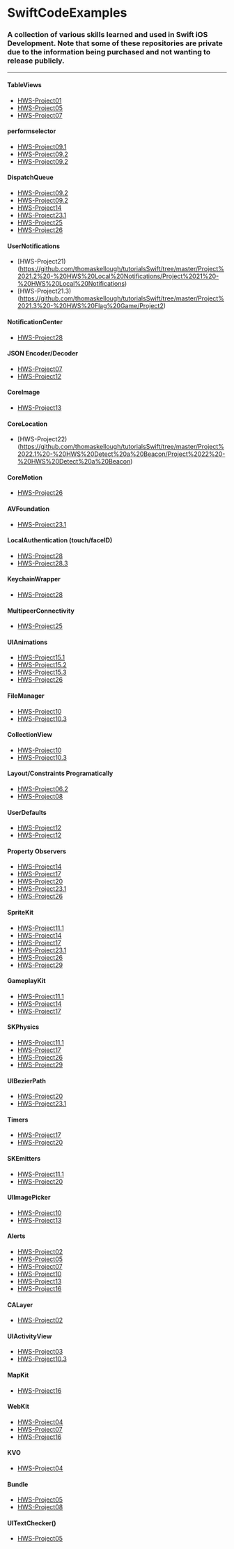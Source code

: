 # SwiftCodeExamples
### A collection of various skills learned and used in Swift iOS Development. Note that some of these repositories are private due to the information being purchased and not wanting to release publicly. 
<hr>

#### TableViews
* [HWS-Project01](https://github.com/thomaskellough/tutorialsSwift/tree/master/Project%2001%20-%20HWS%20Storm%20Viewer/Project1)
* [HWS-Project05](https://github.com/thomaskellough/tutorialsSwift/tree/master/Project%2005%20-%20HWS%20Random%20Word%20Game/Project%2005%20-%20Hacking%20With%20Swift)
* [HWS-Project07](https://github.com/thomaskellough/tutorialsSwift/tree/master/Project%2007%20-%20HWS%20Petitions/Project%2007%20-%20Hacking%20With%20Swift)

#### performselector
* [HWS-Project09.1](https://github.com/thomaskellough/tutorialsSwift/tree/master/Project%2009.1%20-%20HWS%20Storm%20Viewer/Project1)
* [HWS-Project09.2](https://github.com/thomaskellough/tutorialsSwift/tree/master/Project%2009.2%20-%20HWS%20Seven%20Swifty%20Words/Project%2008%20-%20Hacking%20With%20Swift)
* [HWS-Project09.2](https://github.com/thomaskellough/tutorialsSwift/tree/master/Project%2009.3%20-%20HWS%20Petitions/Project%2007%20-%20Hacking%20With%20Swift)

#### DispatchQueue
* [HWS-Project09.2](https://github.com/thomaskellough/tutorialsSwift/tree/master/Project%2009.2%20-%20HWS%20Seven%20Swifty%20Words/Project%2008%20-%20Hacking%20With%20Swift)
* [HWS-Project09.2](https://github.com/thomaskellough/tutorialsSwift/tree/master/Project%2009.3%20-%20HWS%20Petitions/Project%2007%20-%20Hacking%20With%20Swift)
* [HWS-Project14](https://github.com/thomaskellough/tutorialsSwift/tree/master/Project%2014%20(1%2C%202%2C%203)%20-%20HWS%20Whack-A-Penguin/Project%2014%20-%20HWS%20Whack-A-Penguin)
* [HWS-Project23.1](https://github.com/thomaskellough/tutorialsSwift/tree/master/Project%2023.1%20-%20HWS%20Swifty%20Ninja/Project%2023%20-%20HWS%20Swifty%20Ninja)
* [HWS-Project25](https://github.com/thomaskellough/tutorialsSwift/blob/master/Project%2025.3%20-%20HWS%20Selfie%20Share/Project%2025%20-%20HWS%20Selfie%20Share/ViewController.swift)
* [HWS-Project26](https://github.com/thomaskellough/tutorialsSwift/tree/master/Project%2026.3%20-%20HWS%20Marble%20Maze)

#### UserNotifications
* [HWS-Project21)(https://github.com/thomaskellough/tutorialsSwift/tree/master/Project%2021.2%20-%20HWS%20Local%20Notifications/Project%2021%20-%20HWS%20Local%20Notifications)
* [HWS-Project21.3)(https://github.com/thomaskellough/tutorialsSwift/tree/master/Project%2021.3%20-%20HWS%20Flag%20Game/Project2)

#### NotificationCenter
* [HWS-Project28](https://github.com/thomaskellough/tutorialsSwift/tree/master/Project%2028.2%20-%20HWS%20Secret%20Swift)

#### JSON Encoder/Decoder
* [HWS-Project07](https://github.com/thomaskellough/tutorialsSwift/tree/master/Project%2007%20-%20HWS%20Petitions/Project%2007%20-%20Hacking%20With%20Swift)
* [HWS-Project12](https://github.com/thomaskellough/tutorialsSwift/tree/master/Project%2012.2%20-%20HWS%20Names%20to%20Faces/Project%2010%20-%20HWS%20Names%20to%20Faces)

#### CoreImage
* [HWS-Project13](https://github.com/thomaskellough/tutorialsSwift/tree/master/Project%2013.3%20-%20HWS%20Instafilter/Project%2013%20-%20HWS%20Instafilter)

#### CoreLocation
* [HWS-Project22)(https://github.com/thomaskellough/tutorialsSwift/tree/master/Project%2022.1%20-%20HWS%20Detect%20a%20Beacon/Project%2022%20-%20HWS%20Detect%20a%20Beacon)

#### CoreMotion
* [HWS-Project26](https://github.com/thomaskellough/tutorialsSwift/tree/master/Project%2026.3%20-%20HWS%20Marble%20Maze)

#### AVFoundation
* [HWS-Project23.1](https://github.com/thomaskellough/tutorialsSwift/tree/master/Project%2023.1%20-%20HWS%20Swifty%20Ninja/Project%2023%20-%20HWS%20Swifty%20Ninja)

#### LocalAuthentication (touch/faceID)
* [HWS-Project28](https://github.com/thomaskellough/tutorialsSwift/tree/master/Project%2028.2%20-%20HWS%20Secret%20Swift)
* [HWS-Project28.3](https://github.com/thomaskellough/tutorialsSwift/blob/master/Project%2028.3%20-%20HWS%20Names%20to%20Faces/Project%2010%20-%20HWS%20Names%20to%20Faces/ViewController.swift)

#### KeychainWrapper
* [HWS-Project28](https://github.com/thomaskellough/tutorialsSwift/tree/master/Project%2028.2%20-%20HWS%20Secret%20Swift)

#### MultipeerConnectivity
* [HWS-Project25](https://github.com/thomaskellough/tutorialsSwift/blob/master/Project%2025.3%20-%20HWS%20Selfie%20Share/Project%2025%20-%20HWS%20Selfie%20Share/ViewController.swift)

#### UIAnimations
* [HWS-Project15.1](https://github.com/thomaskellough/tutorialsSwift/tree/master/Project%2015.1%20-%20HWS%20Seven%20Swifty%20Words)
* [HWS-Project15.2](https://github.com/thomaskellough/tutorialsSwift/tree/master/Project%2015.2%20-%20HWS%20Instafilter/Project%2013%20-%20HWS%20Instafilter)
* [HWS-Project15.3](https://github.com/thomaskellough/tutorialsSwift/tree/master/Project%2014%20(1%2C%202%2C%203)%20-%20HWS%20Whack-A-Penguin/Project%2014%20-%20HWS%20Whack-A-Penguin)
* [HWS-Project26](https://github.com/thomaskellough/tutorialsSwift/tree/master/Project%2026.3%20-%20HWS%20Marble%20Maze)

#### FileManager
* [HWS-Project10](https://github.com/thomaskellough/tutorialsSwift/tree/master/Project%2010.1%20-%20HWS%20Names%20to%20Faces/Project%2010%20-%20HWS%20Names%20to%20Faces)
* [HWS-Project10.3](https://github.com/thomaskellough/tutorialsSwift/tree/master/Project%2010.3%20-%20HWS%20Storm%20Viewer/Project1)

#### CollectionView
* [HWS-Project10](https://github.com/thomaskellough/tutorialsSwift/tree/master/Project%2010.1%20-%20HWS%20Names%20to%20Faces/Project%2010%20-%20HWS%20Names%20to%20Faces)
* [HWS-Project10.3](https://github.com/thomaskellough/tutorialsSwift/tree/master/Project%2010.3%20-%20HWS%20Storm%20Viewer/Project1)

#### Layout/Constraints Programatically
* [HWS-Project06.2](https://github.com/thomaskellough/tutorialsSwift/tree/master/Project%2006.2%20-%20HWS%20Labels%20Programatically/Project%2006.2%20-%20Hacking%20With%20Swift)
* [HWS-Project08](https://github.com/thomaskellough/tutorialsSwift/tree/master/Project%2008%20-%20HWS%20Seven%20Swifty%20Words/Project%2008%20-%20Hacking%20With%20Swift)

#### UserDefaults
* [HWS-Project12](https://github.com/thomaskellough/tutorialsSwift/tree/master/Project%2012.1%20-%20HWS%20Names%20to%20Faces/Project%2010%20-%20HWS%20Names%20to%20Faces)
* [HWS-Project12](https://github.com/thomaskellough/tutorialsSwift/tree/master/Project%2012.3.3%20-%20HWS%20Random%20Word%20Game/Project%2005%20-%20Hacking%20With%20Swift)

#### Property Observers
* [HWS-Project14](https://github.com/thomaskellough/tutorialsSwift/tree/master/Project%2014%20(1%2C%202%2C%203)%20-%20HWS%20Whack-A-Penguin/Project%2014%20-%20HWS%20Whack-A-Penguin)
* [HWS-Project17](https://github.com/thomaskellough/tutorialsSwift/tree/master/Project%2017.3%20-%20HWS%20Space%20Race/Project%2017%20-%20HWS%20Space%20Race)
* [HWS-Project20](https://github.com/thomaskellough/tutorialsSwift/tree/master/Project%2020.3%20-%20HWS%20Fireworks%20Night/Project%2020%20-%20HWS%20Fireworks%20night)
* [HWS-Project23.1](https://github.com/thomaskellough/tutorialsSwift/tree/master/Project%2023.1%20-%20HWS%20Swifty%20Ninja/Project%2023%20-%20HWS%20Swifty%20Ninja)
* [HWS-Project26](https://github.com/thomaskellough/tutorialsSwift/tree/master/Project%2026.3%20-%20HWS%20Marble%20Maze)

#### SpriteKit
* [HWS-Project11.1](https://github.com/thomaskellough/tutorialsSwift/tree/master/Project%2011.1%20-%20HWS%20Pachinko/Project%2011%20-%20HWS%20Pachinko)
* [HWS-Project14](https://github.com/thomaskellough/tutorialsSwift/tree/master/Project%2014%20(1%2C%202%2C%203)%20-%20HWS%20Whack-A-Penguin/Project%2014%20-%20HWS%20Whack-A-Penguin)
* [HWS-Project17](https://github.com/thomaskellough/tutorialsSwift/tree/master/Project%2017.3%20-%20HWS%20Space%20Race/Project%2017%20-%20HWS%20Space%20Race)
* [HWS-Project23.1](https://github.com/thomaskellough/tutorialsSwift/tree/master/Project%2023.1%20-%20HWS%20Swifty%20Ninja/Project%2023%20-%20HWS%20Swifty%20Ninja)
* [HWS-Project26](https://github.com/thomaskellough/tutorialsSwift/tree/master/Project%2026.3%20-%20HWS%20Marble%20Maze)
* [HWS-Project29](https://github.com/thomaskellough/tutorialsSwift/tree/master/Project%2029.2and3%20-%20HWS%20Exploding%20Monkeys/Project%2029%20-%20HWS%20Exploding%20Monkeys)

#### GameplayKit
* [HWS-Project11.1](https://github.com/thomaskellough/tutorialsSwift/tree/master/Project%2011.1%20-%20HWS%20Pachinko/Project%2011%20-%20HWS%20Pachinko)
* [HWS-Project14](https://github.com/thomaskellough/tutorialsSwift/tree/master/Project%2014%20(1%2C%202%2C%203)%20-%20HWS%20Whack-A-Penguin/Project%2014%20-%20HWS%20Whack-A-Penguin)
* [HWS-Project17](https://github.com/thomaskellough/tutorialsSwift/tree/master/Project%2017.3%20-%20HWS%20Space%20Race/Project%2017%20-%20HWS%20Space%20Race)

#### SKPhysics
* [HWS-Project11.1](https://github.com/thomaskellough/tutorialsSwift/tree/master/Project%2011.1%20-%20HWS%20Pachinko/Project%2011%20-%20HWS%20Pachinko)
* [HWS-Project17](https://github.com/thomaskellough/tutorialsSwift/tree/master/Project%2017.3%20-%20HWS%20Space%20Race/Project%2017%20-%20HWS%20Space%20Race)
* [HWS-Project26](https://github.com/thomaskellough/tutorialsSwift/tree/master/Project%2026.3%20-%20HWS%20Marble%20Maze)
* [HWS-Project29](https://github.com/thomaskellough/tutorialsSwift/tree/master/Project%2029.2and3%20-%20HWS%20Exploding%20Monkeys/Project%2029%20-%20HWS%20Exploding%20Monkeys)

#### UIBezierPath
* [HWS-Project20](https://github.com/thomaskellough/tutorialsSwift/tree/master/Project%2020.3%20-%20HWS%20Fireworks%20Night/Project%2020%20-%20HWS%20Fireworks%20night)
* [HWS-Project23.1](https://github.com/thomaskellough/tutorialsSwift/tree/master/Project%2023.1%20-%20HWS%20Swifty%20Ninja/Project%2023%20-%20HWS%20Swifty%20Ninja)

#### Timers
* [HWS-Project17](https://github.com/thomaskellough/tutorialsSwift/tree/master/Project%2017.3%20-%20HWS%20Space%20Race/Project%2017%20-%20HWS%20Space%20Race)
* [HWS-Project20](https://github.com/thomaskellough/tutorialsSwift/tree/master/Project%2020.3%20-%20HWS%20Fireworks%20Night/Project%2020%20-%20HWS%20Fireworks%20night)

#### SKEmitters
* [HWS-Project11.1](https://github.com/thomaskellough/tutorialsSwift/tree/master/Project%2011.1%20-%20HWS%20Pachinko/Project%2011%20-%20HWS%20Pachinko)
* [HWS-Project20](https://github.com/thomaskellough/tutorialsSwift/tree/master/Project%2020.3%20-%20HWS%20Fireworks%20Night/Project%2020%20-%20HWS%20Fireworks%20night)

#### UIImagePicker
* [HWS-Project10](https://github.com/thomaskellough/tutorialsSwift/tree/master/Project%2010.1%20-%20HWS%20Names%20to%20Faces/Project%2010%20-%20HWS%20Names%20to%20Faces)
* [HWS-Project13](https://github.com/thomaskellough/tutorialsSwift/tree/master/Project%2013.3%20-%20HWS%20Instafilter/Project%2013%20-%20HWS%20Instafilter)

#### Alerts
* [HWS-Project02](https://github.com/thomaskellough/tutorialsSwift/tree/master/Project%2002%20-%20HWS%20Flag%20Game/Project2)
* [HWS-Project05](https://github.com/thomaskellough/tutorialsSwift/tree/master/Project%2005%20-%20HWS%20Random%20Word%20Game/Project%2005%20-%20Hacking%20With%20Swift)
* [HWS-Project07](https://github.com/thomaskellough/tutorialsSwift/tree/master/Project%2007%20-%20HWS%20Petitions/Project%2007%20-%20Hacking%20With%20Swift)
* [HWS-Project10](https://github.com/thomaskellough/tutorialsSwift/tree/master/Project%2010.1%20-%20HWS%20Names%20to%20Faces/Project%2010%20-%20HWS%20Names%20to%20Faces)
* [HWS-Project13](https://github.com/thomaskellough/tutorialsSwift/tree/master/Project%2013.3%20-%20HWS%20Instafilter/Project%2013%20-%20HWS%20Instafilter)
* [HWS-Project16](https://github.com/thomaskellough/tutorialsSwift/tree/master/Project%2016.3%20-%20HWS%20Capital%20Cities/Project%2016%20-%20HWS%20Capital%20Cities)

#### CALayer
* [HWS-Project02](https://github.com/thomaskellough/tutorialsSwift/tree/master/Project%2002%20-%20HWS%20Flag%20Game/Project2)

#### UIActivityView
* [HWS-Project03](https://github.com/thomaskellough/tutorialsSwift/tree/master/Project%2003.3%20-%20HWS%20Flag%20Game/Project2)
* [HWS-Project10.3](https://github.com/thomaskellough/tutorialsSwift/tree/master/Project%2010.3%20-%20HWS%20Storm%20Viewer/Project1)

#### MapKit
* [HWS-Project16](https://github.com/thomaskellough/tutorialsSwift/tree/master/Project%2016.3%20-%20HWS%20Capital%20Cities/Project%2016%20-%20HWS%20Capital%20Cities)

#### WebKit
* [HWS-Project04](https://github.com/thomaskellough/tutorialsSwift/tree/master/Project%2004%20-%20HWS%20Web%20Browser/Project%2004%20-%20Hacking%20With%20Swift)
* [HWS-Project07](https://github.com/thomaskellough/tutorialsSwift/tree/master/Project%2007%20-%20HWS%20Petitions/Project%2007%20-%20Hacking%20With%20Swift)
* [HWS-Project16](https://github.com/thomaskellough/tutorialsSwift/tree/master/Project%2016.3%20-%20HWS%20Capital%20Cities/Project%2016%20-%20HWS%20Capital%20Cities)

#### KVO
* [HWS-Project04](https://github.com/thomaskellough/tutorialsSwift/tree/master/Project%2004%20-%20HWS%20Web%20Browser/Project%2004%20-%20Hacking%20With%20Swift)

#### Bundle
* [HWS-Project05](https://github.com/thomaskellough/tutorialsSwift/tree/master/Project%2005%20-%20HWS%20Random%20Word%20Game/Project%2005%20-%20Hacking%20With%20Swift)
* [HWS-Project08](https://github.com/thomaskellough/tutorialsSwift/tree/master/Project%2008%20-%20HWS%20Seven%20Swifty%20Words/Project%2008%20-%20Hacking%20With%20Swift)

#### UITextChecker()
* [HWS-Project05](https://github.com/thomaskellough/tutorialsSwift/tree/master/Project%2005%20-%20HWS%20Random%20Word%20Game/Project%2005%20-%20Hacking%20With%20Swift)
